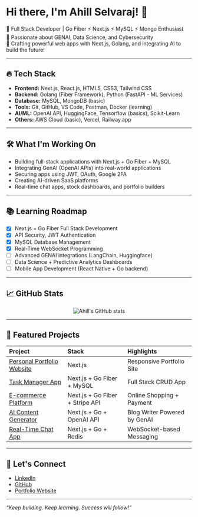 # Hi there, I'm Ahill Selvaraj! 👋

🚀 Full Stack Developer | Go Fiber ⚡ Next.js ⚡ MySQL ⚡ Mongo Enthusiast  
🎯 Passionate about GENAI, Data Science, and Cybersecurity  
🌟 Crafting powerful web apps with Next.js, Golang, and integrating AI to build the future!

---

## 🔥 Tech Stack

- **Frontend:** Next.js, React.js, HTML5, CSS3, Tailwind CSS
- **Backend:** Golang (Fiber Framework), Python (FastAPI - ML Services)
- **Database:** MySQL, MongoDB (basic)
- **Tools:** Git, GitHub, VS Code, Postman, Docker (learning)
- **AI/ML:** OpenAI API, HuggingFace, Tensorflow (basics), Scikit-Learn
- **Others:** AWS Cloud (basic), Vercel, Railway.app

---

## 🛠️ What I'm Working On

- Building full-stack applications with Next.js + Go Fiber + MySQL
- Integrating GenAI (OpenAI APIs) into real-world applications
- Securing apps using JWT, OAuth, Google 2FA
- Creating AI-driven SaaS platforms
- Real-time chat apps, stock dashboards, and portfolio builders

---

## 📚 Learning Roadmap

- [x] Next.js + Go Fiber Full Stack Development
- [x] API Security, JWT Authentication
- [x] MySQL Database Management
- [x] Real-Time WebSocket Programming
- [ ] Advanced GENAI integrations (LangChain, Huggingface)
- [ ] Data Science + Predictive Analytics Dashboards
- [ ] Mobile App Development (React Native + Go backend)

---

## 📈 GitHub Stats

<p align="center">
  <img src="https://github-readme-stats.vercel.app/api?username=AHILL-0121&show_icons=true&theme=radical" alt="Ahill's GitHub stats"/>
</p>

---

## 🌟 Featured Projects

| Project | Stack | Highlights |
|:--------|:------|:-----------|
| [Personal Portfolio Website](https://github.com/AHILL-0121/portfolio-next) | Next.js | Responsive Portfolio Site |
| [Task Manager App](https://github.com/AHILL-0121/task-manager-go) | Next.js + Go Fiber + MySQL | Full Stack CRUD App |
| [E-commerce Platform](https://github.com/AHILL-0121/ecommerce-next-go) | Next.js + Go Fiber + Stripe API | Online Shopping + Payment |
| [AI Content Generator](https://github.com/AHILL-0121/ai-content-writer) | Next.js + Go + OpenAI API | Blog Writer Powered by GenAI |
| [Real-Time Chat App](https://github.com/AHILL-0121/chat-app-go-next) | Next.js + Go + Redis | WebSocket-based Messaging |

---

## 🤝 Let's Connect

- [LinkedIn](https://linkedin.com/in/ahill-selvaraj)
- [GitHub](https://github.com/AHILL-0121)
- [Portfolio Website](https://your-portfolio-link.com)

---

*“Keep building. Keep learning. Success will follow!”*
